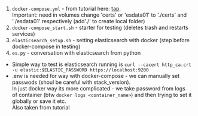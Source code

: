 1. ```docker-compose.yml``` - from tutorial here: [tap](https://github.com/elastic/elasticsearch/blob/8.14/docs/reference/setup/install/docker.asciidoc). <br>Important: need in volumes change 'certs' or 'esdata01' to './certs' and './esdata01' respectively (add'./' to create local folder)
2. ```docker-compose_start.sh``` - starter for testing (deletes trash and restarts services)
3. ```elasticsearch_setup.sh``` - setting elasticsearch with docker (step before docker-compose in testing)
5. ```es.py``` - conversation with elasticsearch from python

- Simple way to test is elasticsearch running is ```curl --cacert http_ca.crt -u elastic:$ELASTIC_PASSWORD https://localhost:9200```
- .env is needed for way with docker-compose - we can manually set passwods (shoul be careful with stack_version). <br>In just docker way its more complicated - we take password from logs of container (btw ```docker logs <container_name>```) and then trying to set it globally or save it etc. <br>Also taken from tutorial
